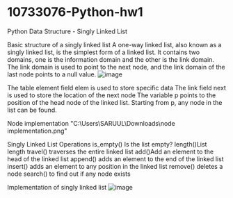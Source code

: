 # 10733076-Python-hw1
Python Data Structure - Singly Linked List

Basic structure of a singly linked list
A one-way linked list, also known as a singly linked list, is the simplest form of a linked list. It contains two domains, one is the information domain and the other is the link domain. The link domain is used to point to the next node, and the link domain of the last node points to a null value.
![image](https://github.com/user-attachments/assets/6665e08e-15ee-4047-a116-01437b13dfb9)

The table element field elem is used to store specific data
The link field next is used to store the location of the next node
The variable p points to the position of the head node of the linked list. Starting from p, any node in the list can be found.

Node implementation 
"C:\Users\SARUUL\Downloads\node  implementation.png"


Singly Linked List Operations
is_empty() Is the list empty?
length()List length
travel() traverses the entire linked list
add()Add an element to the head of the linked list
append() adds an element to the end of the linked list
insert() adds an element to any position in the linked list
remove() deletes a node
search() to find out if any node exists

Implementation of singly linked list 
![image](https://github.com/user-attachments/assets/a913b316-2607-42ff-b1d5-91190823b9eb)
